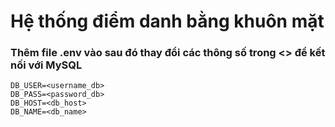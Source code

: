 # Hệ thống điểm danh bằng khuôn mặt

### Thêm file .env vào sau đó thay đổi các thông số trong <> để kết nối với MySQL
```dotenv
DB_USER=<username_db>
DB_PASS=<password_db>
DB_HOST=<db_host>
DB_NAME=<db_name>
```

[](https://github.com/NHD04072004/Diem-danh-bang-khuon-mat/raw/refs/heads/main/demo-attendance%20-%20Made%20with%20Clipchamp.mp4)

